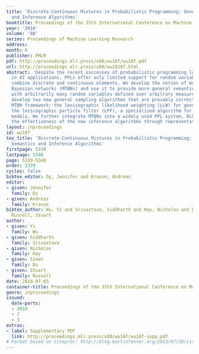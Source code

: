 ```yaml
---
title: 'Discrete-Continuous Mixtures in Probabilistic Programming: Generalized Semantics
  and Inference Algorithms'
booktitle: Proceedings of the 35th International Conference on Machine Learning
year: '2018'
volume: '80'
series: Proceedings of Machine Learning Research
address: 
month: 0
publisher: PMLR
pdf: http://proceedings.mlr.press/v80/wu18f/wu18f.pdf
url: http://proceedings.mlr.press/v80/wu2018f.html
abstract: 'Despite the recent successes of probabilistic programming languages (PPLs)
  in AI applications, PPLs offer only limited support for random variables whose distributions
  combine discrete and continuous elements. We develop the notion of measure-theoretic
  Bayesian networks (MTBNs) and use it to provide more general semantics for PPLs
  with arbitrarily many random variables defined over arbitrary measure spaces. We
  develop two new general sampling algorithms that are provably correct under the
  MTBN framework: the lexicographic likelihood weighting (LLW) for general MTBNs and
  the lexicographic particle filter (LPF), a specialized algorithm for state-space
  models. We further integrate MTBNs into a widely used PPL system, BLOG, and verify
  the effectiveness of the new inference algorithms through representative examples.'
layout: inproceedings
id: wu18f
tex_title: 'Discrete-Continuous Mixtures in Probabilistic Programming: Generalized
  Semantics and Inference Algorithms'
firstpage: 5339
lastpage: 5348
page: 5339-5348
order: 5339
cycles: false
bibtex_editor: Dy, Jennifer and Krause, Andreas
editor:
- given: Jennifer
  family: Dy
- given: Andreas
  family: Krause
bibtex_author: Wu, Yi and Srivastava, Siddharth and Hay, Nicholas and Du, Simon and
  Russell, Stuart
author:
- given: Yi
  family: Wu
- given: Siddharth
  family: Srivastava
- given: Nicholas
  family: Hay
- given: Simon
  family: Du
- given: Stuart
  family: Russell
date: 2018-07-03
container-title: Proceedings of the 35th International Conference on Machine Learning
genre: inproceedings
issued:
  date-parts:
  - 2018
  - 7
  - 3
extras:
- label: Supplementary PDF
  link: http://proceedings.mlr.press/v80/wu18f/wu18f-supp.pdf
# Format based on citeproc: http://blog.martinfenner.org/2013/07/30/citeproc-yaml-for-bibliographies/
---
```

